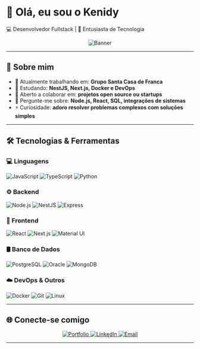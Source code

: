 # 👋 Olá, eu sou o Kenidy

💻 Desenvolvedor Fullstack | 🚀 Entusiasta de Tecnologia 

<div align="center">
  <img src="https://media.giphy.com/media/xT9IgzoKnwFNmISR8I/giphy.gif" alt="Banner" />
</div>

---

## 🚀 Sobre mim
- 🔭 Atualmente trabalhando em: **Grupo Santa Casa de Franca**
- 🌱 Estudando: **NestJS, Next.js, Docker e DevOps**
- 👯 Aberto a colaborar em: **projetos open source ou startups**
- 💬 Pergunte-me sobre: **Node.js, React, SQL, integrações de sistemas**
- ⚡ Curiosidade: **adoro resolver problemas complexos com soluções simples**

---

## 🛠️ Tecnologias & Ferramentas

### 💻 Linguagens
![JavaScript](https://img.shields.io/badge/JavaScript-F7DF1E?style=flat&logo=javascript&logoColor=000)
![TypeScript](https://img.shields.io/badge/TypeScript-3178C6?style=flat&logo=typescript&logoColor=fff)
![Python](https://img.shields.io/badge/Python-3776AB?style=flat&logo=python&logoColor=fff)

### ⚙️ Backend
![Node.js](https://img.shields.io/badge/Node.js-339933?style=flat&logo=node.js&logoColor=fff)
![NestJS](https://img.shields.io/badge/NestJS-E0234E?style=flat&logo=nestjs&logoColor=fff)
![Express](https://img.shields.io/badge/Express-000?style=flat&logo=express&logoColor=fff)

### 🎨 Frontend
![React](https://img.shields.io/badge/React-20232A?style=flat&logo=react&logoColor=61DAFB)
![Next.js](https://img.shields.io/badge/Next.js-000?style=flat&logo=next.js&logoColor=fff)
![Material UI](https://img.shields.io/badge/MUI-007FFF?style=flat&logo=mui&logoColor=fff)

### 🛢️ Banco de Dados
![PostgreSQL](https://img.shields.io/badge/PostgreSQL-336791?style=flat&logo=postgresql&logoColor=fff)
![Oracle](https://img.shields.io/badge/Oracle-F80000?style=for-the-badge&logo=oracle&logoColor=white)
![MongoDB](https://img.shields.io/badge/MongoDB-47A248?style=flat&logo=mongodb&logoColor=fff)

### ☁️ DevOps & Outros
![Docker](https://img.shields.io/badge/Docker-2496ED?style=flat&logo=docker&logoColor=fff)
![Git](https://img.shields.io/badge/Git-F05032?style=flat&logo=git&logoColor=fff)
![Linux](https://img.shields.io/badge/Linux-FCC624?style=flat&logo=linux&logoColor=000)

---

## 🌐 Conecte-se comigo

<p align="center">
  <a href="https://portfolio-6m0a.onrender.com/">
    <img src="https://img.shields.io/badge/Portfolio-000?style=flat&logo=vercel&logoColor=fff" alt="Portfolio"/>
  </a>
  <a href="https://www.linkedin.com/in/kenidy-correa-3a7a14259/">
    <img src="https://img.shields.io/badge/LinkedIn-0A66C2?style=flat&logo=linkedin&logoColor=fff" alt="LinkedIn"/>
  </a>
  <a href="mailto:kenidycorrea37@gmail.com">
    <img src="https://img.shields.io/badge/Email-D14836?style=flat&logo=gmail&logoColor=fff" alt="Email"/>
  </a>
</p>

---
